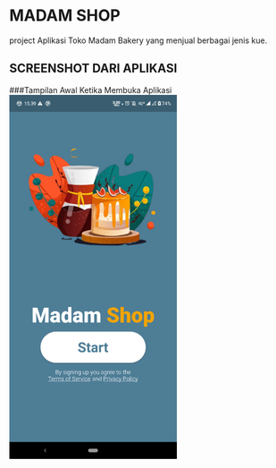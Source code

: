 # MADAM SHOP

project Aplikasi Toko Madam Bakery yang menjual berbagai jenis kue.

## SCREENSHOT DARI APLIKASI

###Tampilan Awal Ketika Membuka Aplikasi
<img src="flutter_01.png" alt="Tampilan Awal Ketika Membuka Aplikasi" width="300">
